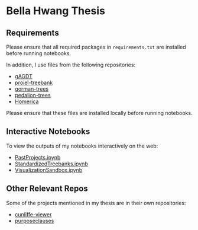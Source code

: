 # Bella Hwang Thesis

## Requirements
Please ensure that all required packages in `requirements.txt` are installed before running notebooks. 

In addition, I use files from the following repositories:
* [gAGDT](https://github.com/francescomambrini/gAGDT)
* [proiel-treebank](https://github.com/proiel/proiel-treebank)
* [gorman-trees](https://github.com/perseids-publications/gorman-trees)
* [pedalion-trees](https://github.com/perseids-publications/pedalion-trees)
* [Homerica](https://github.com/gregorycrane/Homerica)

Please ensure that these files are installed locally before running notebooks.


## Interactive Notebooks
To view the outputs of my notebooks interactively on the web:
* [PastProjects.ipynb](https://nbviewer.org/github/bellahwang/treebankstats/blob/main/PastProjects.ipynb)
* [StandardizedTreebanks.ipynb](https://nbviewer.org/github/bellahwang/treebankstats/blob/main/StandardizedTreebanks.ipynb)
* [VisualizationSandbox.ipynb](https://nbviewer.org/github/bellahwang/treebankstats/blob/main/VisualizationSandbox.ipynb)

## Other Relevant Repos
Some of the projects mentioned in my thesis are in their own repositories:
* [cunliffe-viewer](https://github.com/bellahwang/cunliffe-viewer)
* [purposeclauses](https://github.com/bellahwang/purposeclauses)